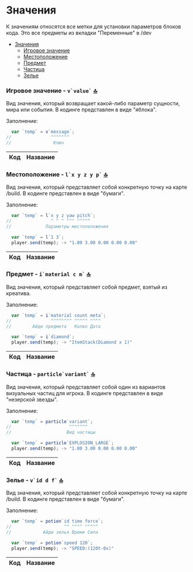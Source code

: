 # Значения
К значениям относятся все метки для установки параметров блоков кода. Это все предметы из вкладки "Переменные" в /dev

   - [Значения](values.md)
     - [Игровое значение](#игровое-значение---vvalue-)
     - [Местоположение](#местоположение---lx-y-z-y-p-)
     - [Предмет](#предмет---imaterial-c-m-)
     - [Частица](#частица---particlevariant-)
     - [Зелье](#зелье---vid-d-f-)

### Игровое значение - **``` v`value` ```** [🔝](#значения)
Вид значения, который возвращает какой-либо параметр сущности, мира или события. В кодинге представлен в виде "яблока".

Заполнение:
```js
  var `temp` = v`message`;
//               ^^^^^^^
//                Ключ
```
| **Код** | **Название** |
| --- | --- |

### Местоположение - **``` l`x y z y p` ```** [🔝](#значения)
Вид значения, который представляет собой конкретную точку на карте /build. В кодинге представлен в виде "бумаги".

Заполнение:
```js
  var `temp` = l`x y z yaw pitch`;
//               ^ ^ ^ ^^^ ^^^^^
//             Параметры местоположения

  var `temp` = l`1 3`;
  player.send(temp); -> "1.00 3.00 0.00 0.00 0.00"
```

| **Код** | **Название** |
| --- | --- |

### Предмет - **``` i`material c m` ```** [🔝](#значения)
Вид значения, который представляет собой предмет, взятый из креатива.

Заполнение:
```js
  var `temp` = i`material count meta`;
//               ^^^^^^^^ ^^^^^ ^^^^
//        Айди предмета   Колво Дата 

  var `temp` = i`diamond`;
  player.send(temp); -> "ItemStack(Diamond x 1)"
```

| **Код** | **Название** |
| --- | --- |

### Частица - **``` particle`variant` ```** [🔝](#значения)
Вид значения, который представляет собой один из вариантов визуальных частиц для игрока. В кодинге представлен в виде "незерской звезды".

Заполнение:
```js
  var `temp` = particle`variant`;
//                      ^^^^^^^
//                     Вид частицы

  var `temp` = particle`EXPLOSION_LARGE`;
  player.send(temp); -> "1.00 3.00 0.00 0.00 0.00"
```

| **Код** | **Название** |
| --- | --- |

### Зелье - **``` v`id d f` ```** [🔝](#значения)
Вид значения, который представляет собой конкретную точку на карте /build. В кодинге представлен в виде "бумаги".

Заполнение:
```js
  var `temp` = potion`id time force`;
//                    ^^ ^^^^ ^^^^^
//            Айди зелья Время Сила

  var `temp` = potion`speed 120`;
  player.send(temp); -> "SPEED:(120t-0x)"
```

| **Код** | **Название** |
| --- | --- |
